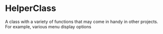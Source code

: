 # HelperClass
A class with a variety of functions that may come in handy in other projects. For example, various menu display options
